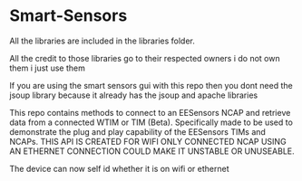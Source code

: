 Smart-Sensors
=============

All the libraries are included in the libraries folder.

All the credit to those libraries go to their respected owners i do not own them i just use them

If you are using the smart sensors gui with this repo then you dont need the jsoup library because it already has the jsoup and apache libraries

This repo contains methods to connect to an EESensors NCAP and retrieve data from a connected WTIM or TIM (Beta). Specifically made to be 
used to demonstrate the plug and play capability of the EESensors TIMs and NCAPs. THIS API IS CREATED FOR WIFI ONLY CONNECTED NCAP USING AN ETHERNET CONNECTION COULD MAKE IT UNSTABLE OR UNUSEABLE.

The device can now self id whether it is on wifi  or ethernet


